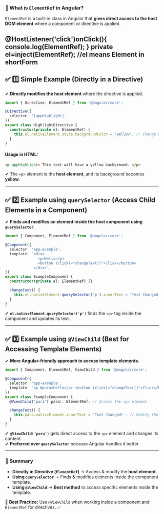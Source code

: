 ### **📌 What is `ElementRef` in Angular?**  
`ElementRef` is a built-in class in Angular that **gives direct access to the host DOM element** where a component or directive is applied.

 @HostListener('click')onClick(){
    console.log(ElementRef);
  }
  private el=inject(ElementRef); //el means Element in shortForm
---

## **✅ 1️⃣ Simple Example (Directly in a Directive)**
✔ **Directly modifies the host element** where the directive is applied.  
```ts
import { Directive, ElementRef } from '@angular/core';

@Directive({
  selector: '[appHighlight]'
})
export class HighlightDirective {
  constructor(private el: ElementRef) {
    this.el.nativeElement.style.backgroundColor = 'yellow'; // Change host element’s background
  }
}
```
#### **Usage in HTML:**
```html
<p appHighlight> This text will have a yellow background. </p>
```
✔ The `<p>` element is the **host element**, and its background becomes **yellow**.

---

## **✅ 2️⃣ Example using `querySelector` (Access Child Elements in a Component)**
✔ **Finds and modifies an element inside the host component using `querySelector`**.  
```ts
import { Component, ElementRef } from '@angular/core';

@Component({
  selector: 'app-example',
  template: `<div>
               <p>Hello</p>
               <button (click)="changeText()">Click</button>
             </div>`,
})
export class ExampleComponent {
  constructor(private el: ElementRef) {}

  changeText() {
    this.el.nativeElement.querySelector('p').innerText = 'Text Changed!'; // Change <p> text
  }
}
```
✔ **`el.nativeElement.querySelector('p')`** finds the `<p>` tag inside the component and updates its text.  

---

## **✅ 3️⃣ Example using `@ViewChild` (Best for Accessing Template Elements)**
✔ **More Angular-friendly approach to access template elements.**  
```ts
import { Component, ElementRef, ViewChild } from '@angular/core';

@Component({
  selector: 'app-example',
  template: `<p #para>Hello</p> <button (click)="changeText()">Click</button>`,
})
export class ExampleComponent {
  @ViewChild('para') para!: ElementRef; // Access the <p> element

  changeText() {
    this.para.nativeElement.innerText = 'Text Changed!'; // Modify the text
  }
}
```
✔ **`@ViewChild('para')`** gets direct access to the `<p>` element and changes its content.  
✔ **Preferred over `querySelector`** because Angular handles it better.

---

### **🎯 Summary**
- **Directly in Directive (`ElementRef`)** → Access & modify the **host element**.  
- **Using `querySelector`** → Finds & modifies elements inside the component template.  
- **Using `@ViewChild`** → **Best method** to access specific elements inside the template.  

🚀 **Best Practice:** Use `@ViewChild` when working inside a component and `ElementRef` for directives. ✅